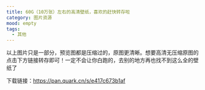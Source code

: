 ```yaml
---
title: 60G（10万张）左右的高清壁纸，喜欢的赶快转存啦
category: 图片资源
mood: empty
tags:
  - 其他
---
```





以上图片只是一部分，预览图都是压缩过的，原图更清晰。想要高清无压缩原图的点击下方链接转存即可！一定不会让你白跑的，去别的地方再也找不到这么全的壁纸了




下载链接：https://pan.quark.cn/s/e417c673b1af


